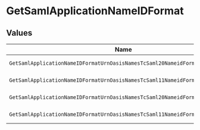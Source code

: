 # GetSamlApplicationNameIDFormat


## Values

| Name                                                                          | Value                                                                         |
| ----------------------------------------------------------------------------- | ----------------------------------------------------------------------------- |
| `GetSamlApplicationNameIDFormatUrnOasisNamesTcSaml20NameidFormatPersistent`   | urn:oasis:names:tc:SAML:2.0:nameid-format:persistent                          |
| `GetSamlApplicationNameIDFormatUrnOasisNamesTcSaml11NameidFormatEmailAddress` | urn:oasis:names:tc:SAML:1.1:nameid-format:emailAddress                        |
| `GetSamlApplicationNameIDFormatUrnOasisNamesTcSaml20NameidFormatTransient`    | urn:oasis:names:tc:SAML:2.0:nameid-format:transient                           |
| `GetSamlApplicationNameIDFormatUrnOasisNamesTcSaml11NameidFormatUnspecified`  | urn:oasis:names:tc:SAML:1.1:nameid-format:unspecified                         |